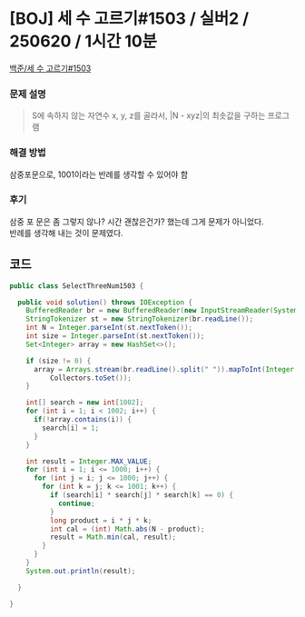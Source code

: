 # [BOJ] 세 수 고르기#1503 / 실버2 / 250620 / 1시간 10분

[백준/세 수 고르기#1503](https://www.acmicpc.net/problem/1503)

### 문제 설명

> S에 속하지 않는 자연수 x, y, z를 골라서, |N - xyz|의 최솟값을 구하는 프로그램

### 해결 방법

삼중포문으로, 1001이라는 반례를 생각할 수 있어야 함<br>

### 후기

삼중 포 문은 좀 그렇지 않나? 시간 괜찮은건가? 했는데 그게 문제가 아니었다.<br>
반례를 생각해 내는 것이 문제였다.

## 코드

```java
public class SelectThreeNum1503 {

  public void solution() throws IOException {
    BufferedReader br = new BufferedReader(new InputStreamReader(System.in));
    StringTokenizer st = new StringTokenizer(br.readLine());
    int N = Integer.parseInt(st.nextToken());
    int size = Integer.parseInt(st.nextToken());
    Set<Integer> array = new HashSet<>();

    if (size != 0) {
      array = Arrays.stream(br.readLine().split(" ")).mapToInt(Integer::parseInt).boxed().collect(
          Collectors.toSet());
    }

    int[] search = new int[1002];
    for (int i = 1; i < 1002; i++) {
      if(!array.contains(i)) {
        search[i] = 1;
      }
    }

    int result = Integer.MAX_VALUE;
    for (int i = 1; i <= 1000; i++) {
      for (int j = i; j <= 1000; j++) {
        for (int k = j; k <= 1001; k++) {
          if (search[i] * search[j] * search[k] == 0) {
            continue;
          }
          long product = i * j * k;
          int cal = (int) Math.abs(N - product);
          result = Math.min(cal, result);
        }
      }
    }
    System.out.println(result);

  }

}


```
